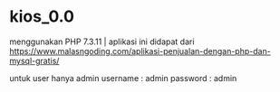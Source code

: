 # kios_0.0
menggunakan PHP 7.3.11 |  aplikasi ini didapat dari https://www.malasngoding.com/aplikasi-penjualan-dengan-php-dan-mysql-gratis/


untuk user hanya admin
username : admin
password : admin
